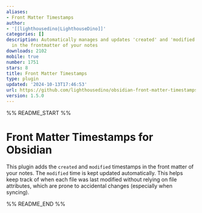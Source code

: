 ```yaml
---
aliases:
- Front Matter Timestamps
author:
- '[[lighthousedino|LighthouseDino]]'
categories: []
description: Automatically manages and updates 'created' and 'modified' timestamps
  in the frontmatter of your notes
downloads: 2102
mobile: true
number: 1751
stars: 8
title: Front Matter Timestamps
type: plugin
updated: '2024-10-13T17:46:53'
url: https://github.com/lighthousedino/obsidian-front-matter-timestamps
version: 1.5.0
---
```


%% README_START %%

# Front Matter Timestamps for Obsidian

This plugin adds the `created` and `modified` timestamps in the front matter of your notes. The `modified` time is kept updated automatically. This helps keep track of when each file was last modified without relying on file attributes, which are prone to accidental changes (especially when syncing).


%% README_END %%
